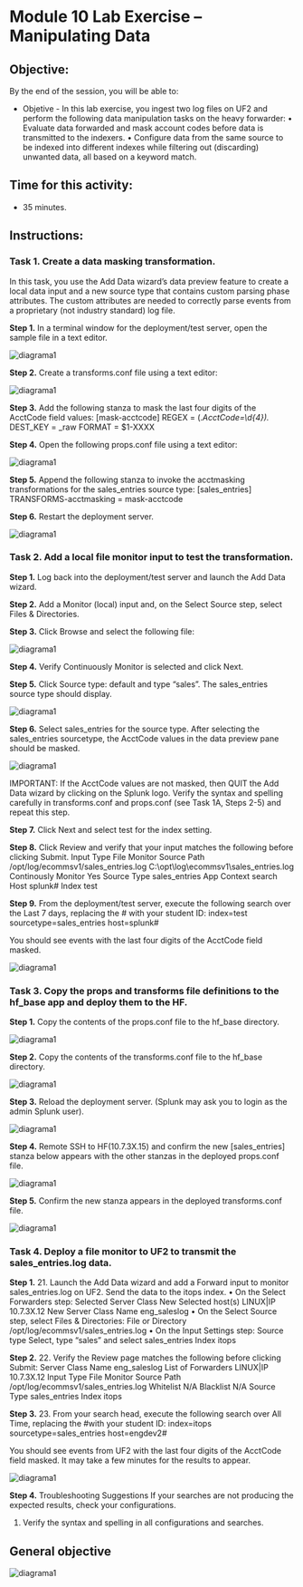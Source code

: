 # Module 10 Lab Exercise – Manipulating Data 

## Objective:
By the end of the session, you will be able to:
- Objetive - In this lab exercise, you ingest two log files on UF2 and perform the following data manipulation tasks on the heavy forwarder:
•	Evaluate data forwarded and mask account codes before data is transmitted to the indexers.
•	Configure data from the same source to be indexed into different indexes while filtering out (discarding) unwanted data, all based on a keyword match.

## Time for this activity:
- 35 minutes.

## Instructions: 
<!-- Provide detailed steps on how to configure and manage systems, implement software solutions, perform security testing, or any other practical scenario relevant to the field of Information Technology -->

### Task 1. Create a data masking transformation.
In this task, you use the Add Data wizard’s data preview feature to create a local data input and a new source type that contains custom parsing phase attributes. The custom attributes are needed to correctly parse events from a proprietary (not industry standard) log file.

**Step 1.** In a terminal window for the deployment/test server, open the sample file in a text editor.

![diagrama1](../images/img134.png)

**Step 2.** Create a transforms.conf file using a text editor: 

![diagrama1](../images/img135.png)

**Step 3.** Add the following stanza to mask the last four digits of the AcctCode field values:
[mask-acctcode]
REGEX = (.*AcctCode=\d{4}).* DEST_KEY = _raw
FORMAT = $1-XXXX

**Step 4.** Open the following props.conf file using a text editor:

![diagrama1](../images/img136.png)

**Step 5.** Append the following stanza to invoke the acctmasking transformations for the sales_entries
source type:
[sales_entries]
TRANSFORMS-acctmasking = mask-acctcode

**Step 6.** Restart the deployment server.

![diagrama1](../images/img137.png)

### Task 2. Add a local file monitor input to test the transformation.

**Step 1.** Log back into the deployment/test server and launch the Add Data wizard.

**Step 2.** Add a Monitor (local) input and, on the Select Source step, select Files & Directories.

**Step 3.** Click Browse and select the following file:

![diagrama1](../images/img138.png)

**Step 4.** Verify Continuously Monitor is selected and click Next.

**Step 5.** Click Source type: default and type “sales”. 
The sales_entries source type should display.

![diagrama1](../images/img139.png)

**Step 6.** Select sales_entries for the source type.
After selecting the sales_entries sourcetype, the AcctCode values in the data preview pane should be masked.

![diagrama1](../images/img140.png)

IMPORTANT: If the AcctCode values are not masked, then QUIT the Add Data wizard by clicking on the Splunk logo. Verify the syntax and spelling carefully in transforms.conf and props.conf (see Task 1A, Steps 2-5) and repeat this step.

**Step 7.** Click Next and select test for the index setting.

**Step 8.** Click Review and verify that your input matches the following before clicking Submit. 
Input Type	File Monitor
Source Path	/opt/log/ecommsv1/sales_entries.log
C:\opt\log\ecommsv1\sales_entries.log
Continously Monitor	Yes
Source Type	sales_entries
App Context	search
Host	splunk#
Index	test

**Step 9.** From the deployment/test server, execute the following search over the Last 7 days, replacing the # with your student ID:
index=test sourcetype=sales_entries host=splunk#

You should see events with the last four digits of the AcctCode field masked.

![diagrama1](../images/img141.png)

### Task 3. Copy the props and transforms file definitions to the hf_base app and deploy them to the HF.

**Step 1.** Copy the contents of the props.conf file to the hf_base directory.

![diagrama1](../images/img142.png)

**Step 2.** Copy the contents of the transforms.conf file to the hf_base directory.

![diagrama1](../images/img143.png)

**Step 3.** Reload the deployment server. (Splunk may ask you to login as the admin Splunk user).

![diagrama1](../images/img144.png)

**Step 4.** Remote SSH to HF(10.7.3X.15) and confirm the new [sales_entries] stanza below appears with the other stanzas in the deployed props.conf file.

![diagrama1](../images/img145.png)

**Step 5.** Confirm the new stanza appears in the deployed transforms.conf file.

![diagrama1](../images/img146.png)

### Task 4. Deploy a file monitor to UF2 to transmit the sales_entries.log data.

**Step 1.** 21.	Launch the Add Data wizard and add a Forward input to monitor sales_entries.log on UF2. Send the data to the itops index.
•	On the Select Forwarders step: 
Selected Server Class	New
Selected host(s)	LINUX|IP 10.7.3X.12
New Server Class Name	eng_saleslog
•	On the Select Source step, select Files & Directories:
File or Directory	/opt/log/ecommsv1/sales_entries.log
•	On the Input Settings step:
Source type	Select, type “sales” and select sales_entries
Index	itops

**Step 2.** 22.	Verify the Review page matches the following before clicking Submit: 
Server Class Name	eng_saleslog
List of Forwarders	LINUX|IP 10.7.3X.12
Input Type	File Monitor
Source Path	/opt/log/ecommsv1/sales_entries.log
Whitelist	N/A
Blacklist	N/A
Source Type	sales_entries
Index	itops

**Step 3.** 23.	From your search head, execute the following search over All Time, replacing the #with your student ID:
index=itops sourcetype=sales_entries host=engdev2#

You should see events from UF2 with the last four digits of the AcctCode field masked. It may take a few minutes for the results to appear.

![diagrama1](../images/img147.png)

**Step 4.** Troubleshooting Suggestions
If your searches are not producing the expected results, check your configurations.
1.	Verify the syntax and spelling in all configurations and searches.

## General objective

![diagrama1](../images/img01.png)
